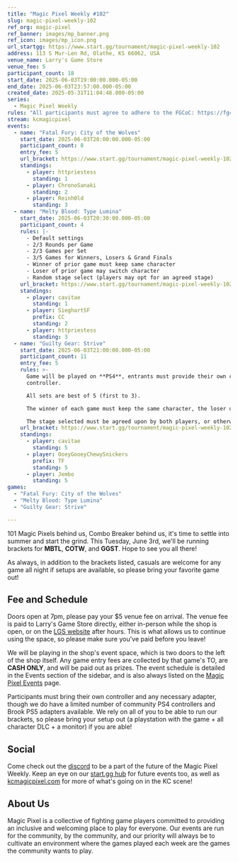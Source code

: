 ```yaml
---
title: "Magic Pixel Weekly #102"
slug: magic-pixel-weekly-102
ref_org: magic-pixel
ref_banner: images/mp_banner.png
ref_icon: images/mp_icon.png
url_startgg: https://www.start.gg/tournament/magic-pixel-weekly-102
address: 113 S Mur-Len Rd, Olathe, KS 66062, USA
venue_name: Larry's Game Store
venue_fee: 5
participant_count: 18
start_date: 2025-06-03T19:00:00.000-05:00
end_date: 2025-06-03T23:57:00.000-05:00
created_date: 2025-05-31T11:04:48.000-05:00
series:
  - Magic Pixel Weekly
rules: "All participants must agree to adhere to the FGCoC: https://fgcoc.com/"
stream: kcmagicpixel
events:
  - name: "Fatal Fury: City of the Wolves"
    start_date: 2025-06-03T20:00:00.000-05:00
    participant_count: 8
    entry_fee: 5
    url_bracket: https://www.start.gg/tournament/magic-pixel-weekly-102/events/fatal-fury-city-of-the-wolves/brackets/1987269/2914753
    standings:
      - player: httpriestess
        standing: 1
      - player: ChronoSanaki
        standing: 2
      - player: Reinh0ld
        standing: 3
  - name: "Melty Blood: Type Lumina"
    start_date: 2025-06-03T20:30:00.000-05:00
    participant_count: 4
    rules: |-
      - Default settings
      - 2/3 Rounds per Game
      - 2/3 Games per Set
      - 3/5 Games for Winners, Losers & Grand Finals
      - Winner of prior game must keep same character
      - Loser of prior game may switch character
      - Random stage select (players may opt for an agreed stage)
    url_bracket: https://www.start.gg/tournament/magic-pixel-weekly-102/events/melty-blood-type-lumina/brackets/1987263/2914747
    standings:
      - player: cavitae
        standing: 1
      - player: SieghartSF
        prefix: CC
        standing: 2
      - player: httpriestess
        standing: 3
  - name: "Guilty Gear: Strive"
    start_date: 2025-06-03T21:00:00.000-05:00
    participant_count: 11
    entry_fee: 5
    rules: >-
      Game will be played on **PS4**, entrants must provide their own compatible
      controller.  

      All sets are best of 5 (first to 3).  

      The winner of each game must keep the same character, the loser of that game may switch characters.  

      The stage selected must be agreed upon by both players, or otherwise selected at random.
    url_bracket: https://www.start.gg/tournament/magic-pixel-weekly-102/events/guilty-gear-strive/brackets/1987261/2914745
    standings:
      - player: cavitae
        standing: 5
      - player: OoeyGooeyChewySnickers
        prefix: TF
        standing: 5
      - player: Jembo
        standing: 5
games:
  - "Fatal Fury: City of the Wolves"
  - "Melty Blood: Type Lumina"
  - "Guilty Gear: Strive"

---
```


101 Magic Pixels behind us, Combo Breaker behind us, it's time to settle into summer and start the grind. This Tuesday, June 3rd, we'll be running brackets for **MBTL**, **COTW**, and **GGST**. Hope to see you all there!<!--more-->

As always, in addition to the brackets listed, casuals are welcome for any game all night if setups are available, so please bring your favorite game out! 

## Fee and Schedule

Doors open at 7pm, please pay your $5 venue fee on arrival. The venue fee is paid to Larry's Game Store directly, either in-person while the shop is open, or on the [LGS website](https://www.larrysgamestore.com/products/kc-magic-pixel-5) after hours. This is what allows us to continue using the space, so please make sure you've paid before you leave!

We will be playing in the shop's event space, which is two doors to the left of the shop itself. Any game entry fees are collected by that game's TO, are **CASH ONLY**, and will be paid out as prizes. The event schedule is detailed in the Events section of the sidebar, and is also always listed on the [Magic Pixel Events](https://kcmagicpixel.com/events/) page.

Participants must bring their own controller and any necessary adapter, though we do have a limited number of community PS4 controllers and Brook PS5 adapters available. We rely on all of you to be able to run our brackets, so please bring your setup out (a playstation with the game + all character DLC + a monitor) if you are able!  

## Social

Come check out the [discord](https://discord.gg/jkmn6CVrrQ) to be a part of the future of the Magic Pixel Weekly. Keep an eye on our [start.gg hub](https://www.start.gg/hub/magic-pixel) for future events too, as well as [kcmagicpixel.com](https://kcmagicpixel.com) for more of what's going on in the KC scene!

## About Us

Magic Pixel is a collective of fighting game players committed to providing an inclusive and welcoming place to play for everyone. Our events are run for the community, by the community, and our priority will always be to cultivate an environment where the games played each week are the games the community wants to play.
  
